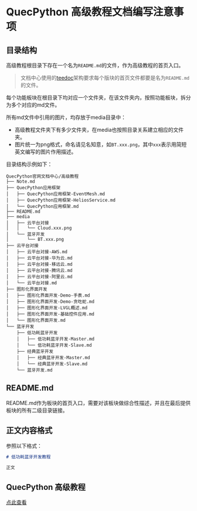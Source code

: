 # QuecPython 高级教程文档编写注意事项

## 目录结构

高级教程根目录下存在一个名为`README.md`的文件，作为高级教程的首页入口。

> 文档中心使用的[teedoc](https://gitee.com/teedoc)架构要求每个版块的首页文件都要是名为`README.md`的文件。

每个功能板块在根目录下均对应一个文件夹，在该文件夹内，按照功能板块，拆分为多个对应的md文件。

所有md文件中引用的图片，均存放于media目录中：
- 高级教程文件夹下有多少文件夹，在media也按照目录关系建立相应的文件夹。
- 图片统一为png格式，命名请见名知意，如`BT.xxx.png`，其中`xxx`表示用简短英文编写的图片作用描述。

目录结构示例如下：

```
QuecPython官网文档中心/高级教程
├── Note.md
├── QuecPython应用框架
│   ├── QuecPython应用框架-EventMesh.md
│   ├── QuecPython应用框架-HeliosService.md
│   └── QuecPython应用框架.md
├── README.md
├── media
│   ├── 云平台对接
│   │   └── Cloud.xxx.png
│   └── 蓝牙开发
│       └── BT.xxx.png
├── 云平台对接
│   ├── 云平台对接-AWS.md
│   ├── 云平台对接-华为云.md
│   ├── 云平台对接-移远云.md
│   ├── 云平台对接-腾讯云.md
│   ├── 云平台对接-阿里云.md
│   └── 云平台对接.md
├── 图形化界面开发
│   ├── 图形化界面开发-Demo-手表.md
│   ├── 图形化界面开发-Demo-贪吃蛇.md
│   ├── 图形化界面开发-LVGL概述.md
│   ├── 图形化界面开发-基础控件应用.md
│   └── 图形化界面开发.md
└── 蓝牙开发
    ├── 低功耗蓝牙开发
    │   ├── 低功耗蓝牙开发-Master.md
    │   └── 低功耗蓝牙开发-Slave.md
    ├── 经典蓝牙开发
    │   ├── 经典蓝牙开发-Master.md
    │   └── 经典蓝牙开发-Slave.md
    └── 蓝牙开发.md
```

## README.md

README.md作为板块的首页入口，需要对该板块做综合性描述，并且在最后提供板块的所有二级目录链接。

## 正文内容格式

参照以下格式：

```markdown
# 低功耗蓝牙开发教程

正文

```

## QuecPython 高级教程

[点此查看](./README.md)
